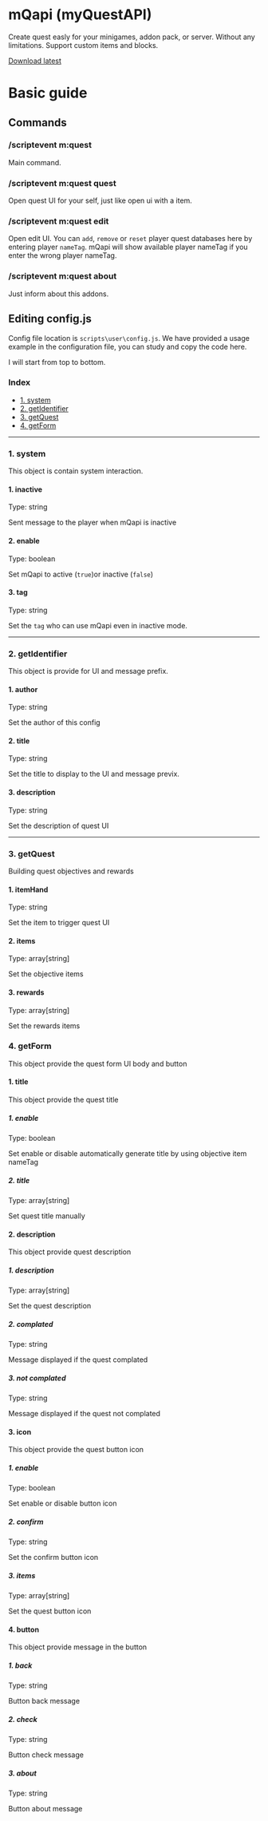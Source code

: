 # mQapi (myQuestAPI)
Create quest easly for your minigames, addon pack, or server. Without any limitations. Support custom items and blocks. 

[Download latest](https://github.com/abcdavk/mQapi/releases)

# Basic guide

## Commands

### /scriptevent m:quest
Main command.

### /scriptevent m:quest quest 
Open quest UI for your self, just like open ui with a item.

### /scriptevent m:quest edit
Open edit UI. You can `add`, `remove` or `reset` player quest databases here by entering player `nameTag`.
mQapi will show available player nameTag if you enter the wrong player nameTag.

### /scriptevent m:quest about
Just inform about this addons.

## Editing config.js
Config file location is `scripts\user\config.js`. We have provided a usage example in the configuration file, you can study and copy the code here.

I will start from top to bottom.

### Index
- [1. system](#1-system)
- [2. getIdentifier](#2-getidentifier)
- [3. getQuest](#3-getquest)
- [4. getForm](#4-getform)

___

### 1. system
This object is contain system interaction.

#### 1. inactive
Type: string

Sent message to the player when mQapi is inactive

#### 2. enable
Type: boolean

Set mQapi to active (`true`)or inactive (`false`)

#### 3. tag
Type: string

Set the `tag` who can use mQapi even in inactive mode.

___

### 2. getIdentifier
This object is provide for UI and message prefix.

#### 1. author
Type: string

Set the author of this config

#### 2. title
Type: string

Set the title to display to the UI and message previx.

#### 3. description
Type: string

Set the description of quest UI

___

### 3. getQuest
Building quest objectives and rewards

#### 1. itemHand
Type: string

Set the item to trigger quest UI

#### 2. items
Type: array[string]

Set the objective items

#### 3. rewards
Type: array[string]

Set the rewards items

### 4. getForm
This object provide the quest form UI body and button

#### 1. title
This object provide the quest title

##### 1. enable
Type: boolean

Set enable or disable automatically generate title by using objective item nameTag

##### 2. title
Type: array[string]

Set quest title manually

#### 2. description
This object provide quest description

##### 1. description
Type: array[string]

Set the quest description

##### 2. complated
Type: string

Message displayed if the quest complated

##### 3. not complated
Type: string

Message displayed if the quest not complated

#### 3. icon
This object provide the quest button icon

##### 1. enable
Type: boolean

Set enable or disable button icon

##### 2. confirm
Type: string

Set the confirm button icon

##### 3. items
Type: array[string]

Set the quest button icon

#### 4. button
This object provide message in the button

##### 1. back
Type: string

Button back message

##### 2. check
Type: string

Button check message 

##### 3. about
Type: string

Button about message

